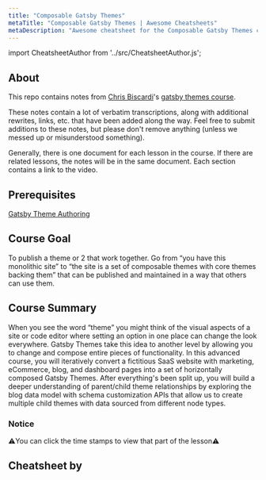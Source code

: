 ```yaml
---
title: "Composable Gatsby Themes"
metaTitle: "Composable Gatsby Themes | Awesome Cheatsheets"
metaDescription: "Awesome cheatsheet for the Composable Gatsby Themes course"
---
```


import CheatsheetAuthor from '../src/CheatsheetAuthor.js';

## About

This repo contains notes from [Chris Biscardi](https://www.christopherbiscardi.com/)'s [gatsby themes course](https://egghead.io/lessons/gatsby-set-up-a-shopify-account).

These notes contain a lot of verbatim transcriptions, along with additional rewrites, links, etc. that have been added along the way. Feel free to submit additions to these notes, but please don't remove anything (unless we messed up or misunderstood something).

Generally, there is one document for each lesson in the course. If there are related lessons, the notes will be in the same document. Each section contains a link to the video.

## Prerequisites

[Gatsby Theme Authoring](https://egghead.io/courses/gatsby-theme-authoring)

## Course Goal

To publish a theme or 2 that work together. Go from “you have this monolithic site” to “the site is a set of composable themes with core themes backing them” that can be published and maintained in a way that others can use them.

## Course Summary

When you see the word “theme” you might think of the visual aspects of a site or code editor where setting an option in one place can change the look everywhere.
Gatsby Themes take this idea to another level by allowing you to change and compose entire pieces of functionality.
In this advanced course, you will iteratively convert a fictitious SaaS website with marketing, eCommerce, blog, and dashboard pages into a set of horizontally composed Gatsby Themes.
After everything's been split up, you will build a deeper understanding of parent/child theme relationships by exploring the blog data model with schema customization APIs that allow us to create multiple child themes with data sourced from different node types.

### Notice

⚠️You can click the time stamps to view that part of the lesson⚠️

## Cheatsheet by

<CheatsheetAuthor 
    name="Ian Jones"
    twitterUrl="https://twitter.com/_jonesian"
    githubUrl="https://github.com/theianjones"
/>
